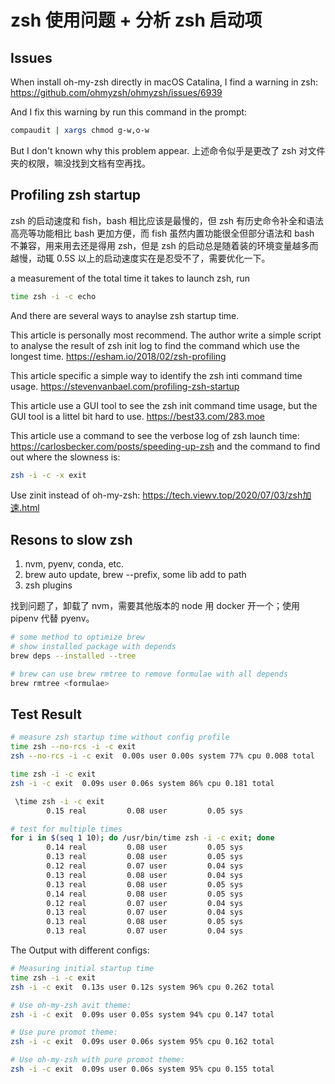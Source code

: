 # zsh 使用问题 + 分析 zsh 启动项

## Issues

When install oh-my-zsh directly in macOS Catalina, I find a warning in zsh:
https://github.com/ohmyzsh/ohmyzsh/issues/6939

And I fix this warning by run this command in the prompt:

```bash
compaudit | xargs chmod g-w,o-w
```

But I don't known why this problem appear.
上述命令似乎是更改了 zsh 对文件夹的权限，嘛没找到文档有空再找。

## Profiling zsh startup

zsh 的启动速度和 fish，bash 相比应该是最慢的，但 zsh 有历史命令补全和语法高亮等功能相比 bash 更加方便，而 fish 虽然内置功能很全但部分语法和 bash 不兼容，用来用去还是得用 zsh，但是 zsh 的启动总是随着装的环境变量越多而越慢，动辄 0.5S 以上的启动速度实在是忍受不了，需要优化一下。

a measurement of the total time it takes to launch zsh, run

```bash
time zsh -i -c echo
```

And there are several ways to anaylse zsh startup time.

This article is personally most recommend. The author write a simple script to analyse the result of zsh init log to find the command which use the longest time.
https://esham.io/2018/02/zsh-profiling

This article specific a simple way to identify the zsh inti command time usage.
https://stevenvanbael.com/profiling-zsh-startup

This article use a GUI tool to see the zsh init command time usage, but the GUI tool is a littel bit hard to use.
https://best33.com/283.moe

This article use a command to see the verbose log of zsh launch time:
https://carlosbecker.com/posts/speeding-up-zsh
and the command to find out where the slowness is:

```bash
zsh -i -c -x exit
```

Use zinit instead of oh-my-zsh:
https://tech.viewv.top/2020/07/03/zsh加速.html

## Resons to slow zsh

1. nvm, pyenv, conda, etc.
2. brew auto update, brew --prefix, some lib add to path
3. zsh plugins

找到问题了，卸载了 nvm，需要其他版本的 node 用 docker 开一个；使用 pipenv 代替 pyenv。

```bash
# some method to optimize brew
# show installed package with depends
brew deps --installed --tree

# brew can use brew rmtree to remove formulae with all depends
brew rmtree <formulae>
```

## Test Result

```bash
# measure zsh startup time without config profile
time zsh --no-rcs -i -c exit
zsh --no-rcs -i -c exit  0.00s user 0.00s system 77% cpu 0.008 total

time zsh -i -c exit
zsh -i -c exit  0.09s user 0.06s system 86% cpu 0.181 total

 \time zsh -i -c exit
        0.15 real         0.08 user         0.05 sys

# test for multiple times
for i in $(seq 1 10); do /usr/bin/time zsh -i -c exit; done
        0.14 real         0.08 user         0.05 sys
        0.13 real         0.08 user         0.05 sys
        0.12 real         0.07 user         0.04 sys
        0.13 real         0.08 user         0.04 sys
        0.13 real         0.08 user         0.05 sys
        0.14 real         0.08 user         0.05 sys
        0.12 real         0.07 user         0.04 sys
        0.13 real         0.07 user         0.04 sys
        0.13 real         0.08 user         0.05 sys
        0.13 real         0.07 user         0.04 sys
```

The Output with different configs:

```bash
# Measuring initial startup time
time zsh -i -c exit
zsh -i -c exit  0.13s user 0.12s system 96% cpu 0.262 total

# Use oh-my-zsh avit theme:
zsh -i -c exit  0.09s user 0.05s system 94% cpu 0.147 total

# Use pure promot theme:
zsh -i -c exit  0.09s user 0.06s system 95% cpu 0.162 total

# Use oh-my-zsh with pure promot theme:
zsh -i -c exit  0.09s user 0.06s system 95% cpu 0.155 total
```
